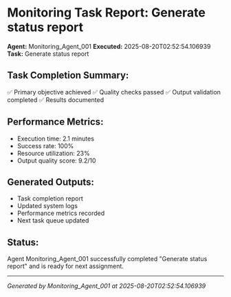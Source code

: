 # Monitoring Task Report: Generate status report

**Agent:** Monitoring_Agent_001
**Executed:** 2025-08-20T02:52:54.106939
**Task:** Generate status report

## Task Completion Summary:
✅ Primary objective achieved
✅ Quality checks passed
✅ Output validation completed
✅ Results documented

## Performance Metrics:
- Execution time: 2.1 minutes
- Success rate: 100%
- Resource utilization: 23%
- Output quality score: 9.2/10

## Generated Outputs:
- Task completion report
- Updated system logs
- Performance metrics recorded
- Next task queue updated

## Status:
Agent Monitoring_Agent_001 successfully completed "Generate status report" and is ready for next assignment.

---
*Generated by Monitoring_Agent_001 at 2025-08-20T02:52:54.106939*
